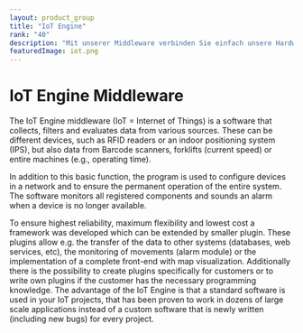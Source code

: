 ```yaml
---
layout: product_group
title: "IoT Engine"
rank: "40"
description: "Mit unserer Middleware verbinden Sie einfach unsere Hardware mit Ihrer IT. Die Software ist aus unterschiedlichen Plug-Ins aufgebaut, so dass Sie nur die Komponenten installieren, welche für Ihre Lösung notwendig sind."
featuredImage: iot.png
---
```

# IoT Engine Middleware

The IoT Engine middleware (IoT = Internet of Things) is a software that collects, filters and evaluates data from various sources. These can be different devices, such as RFID readers or an indoor positioning system (IPS), but also data from Barcode scanners, forklifts (current  speed) or entire machines (e.g., operating time).

In addition to this basic function, the program is used to configure devices in a network and to ensure the permanent operation of the entire system. The software monitors all registered components and sounds an alarm when a device is no longer available.

To ensure highest reliability, maximum flexibility and lowest cost a framework was developed which can be extended by smaller plugin. These plugins allow e.g. the transfer of the data to other systems (databases, web services, etc), the monitoring of movements (alarm module) or the implementation of a complete front-end with map visualization. Additionally there is the possibility to create plugins specifically for customers or to write own plugins if the customer has the necessary programming knowledge.
The advantage of the IoT Engine is that a standard software is used in your IoT projects, that has been proven to work in dozens of large scale applications instead of a custom software that is newly written (including new bugs) for every project.
